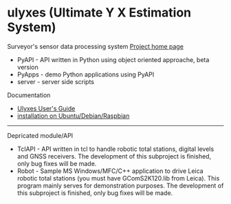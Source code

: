 ulyxes (Ultimate Y X Estimation System)
=======================================

Surveyor's sensor data processing system
[Project home page](http://www.agt.bme.hu/ulyxes)

* PyAPI - API written in Python using object oriented approache, beta version
* PyApps - demo Python applications using PyAPI
* server - server side scripts

Documentation
* [Ulyxes User's Guide](https://github.com/zsiki/ulyxes/blob/master/doc/Ulyxes_user_doc.rst)
* [installation on Ubuntu/Debian/Raspbian](https://github.com/zsiki/ulyxes/blob/master/doc/ubuntu_istall.rst)
---
Depricated module/API

* TclAPI - API written in tcl to handle robotic total stations, digital levels and GNSS receivers. The development of this subproject is finished, only bug fixes will be made.
* Robot - Sample MS Windows/MFC/C++ application to drive Leica robotic total stations (you must have GComS2K120.lib from Leica). This program mainly serves for demonstration purposes. The development of this subproject is finished, only bug fixes will be made.
